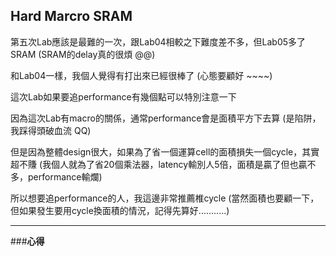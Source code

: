 ## Hard Marcro SRAM

第五次Lab應該是最難的一次，跟Lab04相較之下難度差不多，但Lab05多了SRAM (SRAM的delay真的很煩 @@)

和Lab04一樣，我個人覺得有打出來已經很棒了 (心態要顧好 ~~~~)

這次Lab如果要追performance有幾個點可以特別注意一下

因為這次Lab有macro的關係，通常performance會是面積平方下去算 (是陷阱，我踩得頭破血流 QQ)

但是因為整體design很大，如果為了省一個運算cell的面積損失一個cycle，其實超不賺 (我個人就為了省20個乘法器，latency輸別人5倍，面積是贏了但也贏不多，performance輸爛)

所以想要追performance的人，我這邊非常推薦椎cycle (當然面積也要顧一下，但如果發生要用cycle換面積的情況，記得先算好...........)

----------------------------------------------------------------------------------------------------------------------------------------------------------

###**心得**

